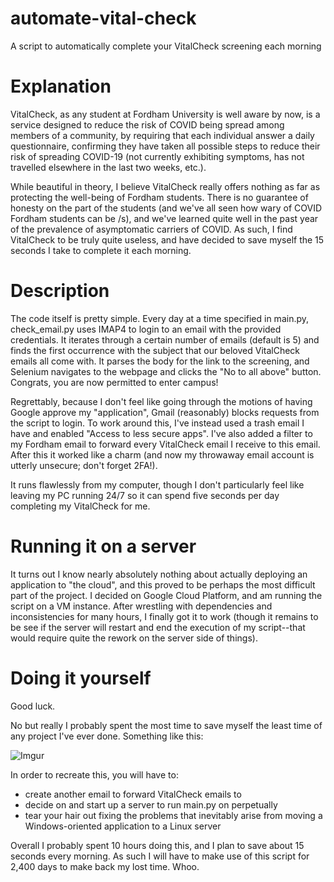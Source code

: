 # automate-vital-check
A script to automatically complete your VitalCheck screening each morning

# Explanation
VitalCheck, as any student at Fordham University is well aware by now, is a service designed to reduce the risk of COVID being spread
among members of a community, by requiring that each individual answer a daily questionnaire, confirming they have taken all possible 
steps to reduce their risk of spreading COVID-19 (not currently exhibiting symptoms, has not travelled elsewhere in the last two weeks,
etc.). 

While beautiful in theory, I believe VitalCheck really offers nothing as far as protecting the well-being of Fordham students. There is
no guarantee of honesty on the part of the students (and we've all seen how wary of COVID Fordham students can be /s), and we've learned 
quite well in the past year of the prevalence of asymptomatic carriers of COVID. As such, I find VitalCheck to be truly quite useless,
and have decided to save myself the 15 seconds I take to complete it each morning.

# Description
The code itself is pretty simple. Every day at a time specified in main.py, check_email.py uses IMAP4 to login to an email with the provided
credentials. It iterates through a certain number of emails (default is 5) and finds the first occurrence with the subject that our beloved
VitalCheck emails all come with. It parses the body for the link to the screening, and Selenium navigates to the webpage and clicks the "No
to all above" button. Congrats, you are now permitted to enter campus!

Regrettably, because I don't feel like going through the motions of having Google approve my "application", Gmail (reasonably) blocks requests
from the script to login. To work around this, I've instead used a trash email I have and enabled "Access to less secure apps". I've also added
a filter to my Fordham email to forward every VitalCheck email I receive to this email. After this it worked like a charm (and now my throwaway
email account is utterly unsecure; don't forget 2FA!).

It runs flawlessly from my computer, though I don't particularly feel like leaving my PC running 24/7 so it can spend five seconds per day 
completing my VitalCheck for me.

# Running it on a server
It turns out I know nearly absolutely nothing about actually deploying an application to "the cloud", and this proved to be perhaps the most 
difficult part of the project. I decided on Google Cloud Platform, and am running the script on a VM instance. After wrestling with dependencies
and inconsistencies for many hours, I finally got it to work (though it remains to be see if the server will restart and end the execution of my
script--that would require quite the rework on the server side of things).

# Doing it yourself
Good luck.

No but really I probably spent the most time to save myself the least time of any project I've ever done. Something like this:


![Imgur](https://i.imgur.com/heiO3JR.png)

In order to recreate this, you will have to: 
* create another email to forward VitalCheck emails to
* decide on and start up a server to run main.py on perpetually
* tear your hair out fixing the problems that inevitably arise from moving a Windows-oriented application to a Linux server

Overall I probably spent 10 hours doing this, and I plan to save about 15 seconds every morning. As such I will have to make use of this script
for 2,400 days to make back my lost time. Whoo.
